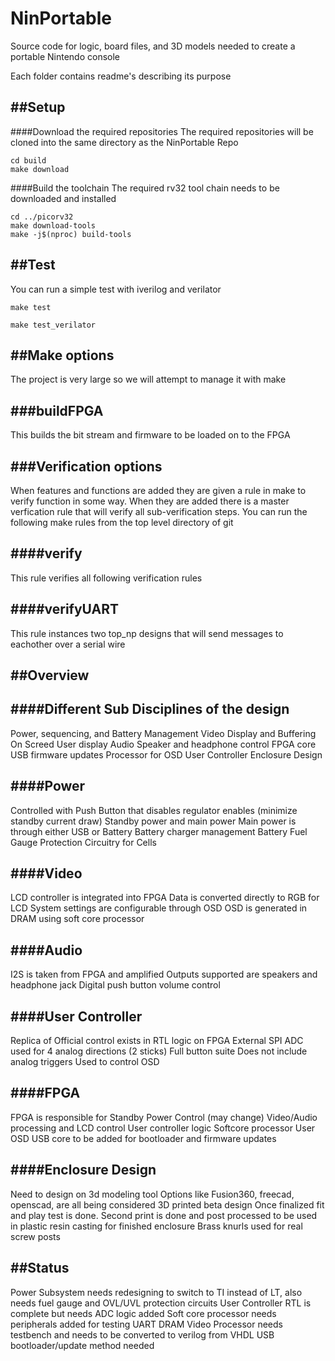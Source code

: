 # NinPortable
Source code for logic, board files, and 3D models needed to create a portable Nintendo console

Each folder contains readme's describing its purpose

##Setup
---------------------------------------
####Download the required repositories
The required repositories will be cloned into the same directory as the NinPortable Repo

	cd build
	make download


####Build the toolchain
The required rv32 tool chain needs to be downloaded and installed

	cd ../picorv32
	make download-tools
	make -j$(nproc) build-tools


##Test
---------------------------------------
You can run a simple test with iverilog and verilator

	make test

	make test_verilator

##Make options
---

The project is very large so we will attempt to manage it with make

###buildFPGA
---
This builds the bit stream and firmware to be loaded on to the FPGA

###Verification options
---
When features and functions are added they are given a rule in make to verify function in some way. When they are added there is a master verfication rule that will verify all sub-verification steps.
You can run the following make rules from the top level directory of git

####verify
---
This rule verifies all following verification rules

####verifyUART
---
This rule instances two top_np designs that will send messages to eachother over a serial wire


##Overview
---

####Different Sub Disciplines of the design
---
Power, sequencing, and Battery Management
Video Display and Buffering
On Screed User display
Audio Speaker and headphone control
FPGA core
	USB firmware updates
	Processor for OSD
User Controller
Enclosure Design

####Power
---
Controlled with Push Button  that disables regulator enables (minimize standby current draw)
	Standby power and main power
Main power is through either USB or Battery
	Battery charger management
	Battery Fuel Gauge
	Protection Circuitry for Cells

####Video
---
LCD controller is integrated into FPGA
Data is converted directly to RGB for LCD
System settings are configurable through OSD
OSD is generated in DRAM using soft core processor

####Audio
---
I2S is taken from FPGA and amplified
Outputs supported are speakers and headphone jack
Digital push button volume control

####User Controller
---
Replica of Official control exists in RTL logic on FPGA
	External SPI ADC used for 4 analog directions (2 sticks)
Full button suite
	Does not include analog triggers
Used to control OSD

####FPGA
---
FPGA is responsible for
	Standby Power Control (may change)
	Video/Audio processing and LCD control
	User controller logic
	Softcore processor
	User OSD
USB core to be added for bootloader and firmware updates

####Enclosure Design
---
Need to design on 3d modeling tool
Options like Fusion360, freecad, openscad, are all being considered
3D printed beta design
Once finalized fit and play test is done. Second print is done and post processed to be used in plastic resin casting for finished enclosure
Brass knurls used for real screw posts


##Status
---
Power Subsystem needs redesigning to switch to TI instead of LT, also needs fuel gauge and OVL/UVL protection circuits
User Controller RTL is complete but needs ADC logic added
Soft core processor needs peripherals added for testing
	UART
	DRAM
Video Processor needs testbench and needs to be converted to verilog from VHDL
USB bootloader/update method needed